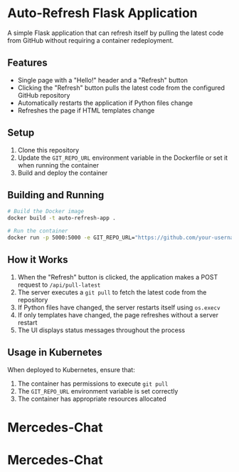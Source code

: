 # Auto-Refresh Flask Application

A simple Flask application that can refresh itself by pulling the latest code from GitHub without requiring a container redeployment.

## Features

- Single page with a "Hello!" header and a "Refresh" button
- Clicking the "Refresh" button pulls the latest code from the configured GitHub repository
- Automatically restarts the application if Python files change
- Refreshes the page if HTML templates change

## Setup

1. Clone this repository
2. Update the `GIT_REPO_URL` environment variable in the Dockerfile or set it when running the container
3. Build and deploy the container

## Building and Running

```bash
# Build the Docker image
docker build -t auto-refresh-app .

# Run the container
docker run -p 5000:5000 -e GIT_REPO_URL="https://github.com/your-username/your-repo.git" auto-refresh-app
```

## How it Works

1. When the "Refresh" button is clicked, the application makes a POST request to `/api/pull-latest`
2. The server executes a `git pull` to fetch the latest code from the repository
3. If Python files have changed, the server restarts itself using `os.execv`
4. If only templates have changed, the page refreshes without a server restart
5. The UI displays status messages throughout the process

## Usage in Kubernetes

When deployed to Kubernetes, ensure that:

1. The container has permissions to execute `git pull`
2. The `GIT_REPO_URL` environment variable is set correctly
3. The container has appropriate resources allocated
# Mercedes-Chat
# Mercedes-Chat
